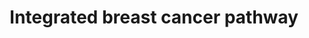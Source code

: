 ---
annotations:
- id: PW:0000624
  parent: disease pathway
  type: Pathway Ontology
  value: breast cancer pathway
- id: DOID:1612
  parent: disease of cellular proliferation
  type: Disease Ontology
  value: breast cancer
- id: PW:0000605
  parent: disease pathway
  type: Pathway Ontology
  value: cancer pathway
authors:
- Mkutmon
- MaintBot
- Egonw
- Fehrhart
- DeSl
- Eweitz
description: This pathway incorporates the most important proteins for Breast Cancer.
  The Rp score from the Connectivity-Maps (C-Maps) webserver was used to determine
  the rank of the most important proteins in Breast Cancer. These proteins were then
  used to determine the most important pathways involved in Breast Cancer by using
  the Human Pathway Database (HPD). The pathways retrieved from the Human Pathway
  Database were from several sources such as Protein Lounge, BioCarta, KEGG, and NCI-Nature.
  The pathways were then annotated. Protein-protein relations for the most important
  proteins for Breast Cancer were determined by annotating the pathways and by literature
  review. The protein-protein interactions are mapped onto this pathway.
last-edited: 2021-05-21
organisms:
- Bos taurus
redirect_from:
- /index.php/Pathway:WP3260
- /instance/WP3260
revision: null
schema-jsonld:
- '@context': https://schema.org/
  '@id': https://wikipathways.github.io/pathways/WP3260.html
  '@type': Dataset
  creator:
    '@type': Organization
    name: WikiPathways
  description: This pathway incorporates the most important proteins for Breast Cancer.
    The Rp score from the Connectivity-Maps (C-Maps) webserver was used to determine
    the rank of the most important proteins in Breast Cancer. These proteins were
    then used to determine the most important pathways involved in Breast Cancer by
    using the Human Pathway Database (HPD). The pathways retrieved from the Human
    Pathway Database were from several sources such as Protein Lounge, BioCarta, KEGG,
    and NCI-Nature. The pathways were then annotated. Protein-protein relations for
    the most important proteins for Breast Cancer were determined by annotating the
    pathways and by literature review. The protein-protein interactions are mapped
    onto this pathway.
  keywords:
  - ''
  - '</br>HomologyConvert: Homo sapiens to Bos taurus: Original ID = S:O96017'
  - ABL1
  - AHR
  - AKT1
  - ALKBH1
  - ANXA1
  - APOBEC3A
  - AQP73
  - AR
  - ARAF
  - ATF1
  - ATM
  - ATR
  - AURKA
  - Ampicillin
  - Anastrozole
  - Angiogenesis
  - Anti-Apoptosis
  - Apoptosis
  - B3KP27
  - B5MEC1
  - BACH1
  - BAD
  - BAK1
  - BARD1
  - BAX
  - BCL2
  - BID2
  - BLM
  - BMPR-IA
  - BMPRII
  - BRAF
  - BRCA1
  - BRCA2
  - Bleomycin
  - C1H21ORF7
  - C9JNK1
  - CASP3
  - CASP8
  - CASP9
  - CCNB1IP1
  - CCND1
  - CDC25A
  - CDC25B
  - CDC42
  - CDK2
  - CDK4
  - CDK7
  - CERK
  - CHEK1
  - CHEK2
  - CHUK
  - CREB1
  - CSNK1D
  - CTNB1 degradation
  - CTNNB1
  - CYP19A1
  - Cancer Development
  - Cell Cycle arrest
  - Cell Survival
  - Cell proliferation
  - Cell survival and Proliferation
  - Conjugated Estrogens
  - Corticosterone
  - Cycloheximide
  - DAG1
  - DCAKD
  - DHTKD1
  - DNA
  - Dexamethasone
  - Dihydrotestosterone
  - Donepezil
  - E-CADHERIN
  - E2F1
  - EDAR
  - EGFR
  - EP300
  - ERAL1
  - ESR1
  - Estradiol
  - Exemstane
  - FADD
  - FAU
  - FER
  - FILIP1
  - FOSL1
  - FOXO1
  - Fluoxymesterone
  - Flutamide
  - Fulvestrant
  - GADD45A
  - GARNL1
  - GDI1
  - GRN
  - GSK3A
  - Gene Expression
  - HDAC1
  - HIPK2
  - HMGCR
  - Hydrocortisone
  - Hydroxyurea
  - IMPA1
  - IRS1
  - ITPKC
  - JAK1
  - JAKMIP1
  - JUN
  - KRAS
  - Lapatnib
  - Letrozole
  - Lithium Chloride
  - MAP3K13
  - MAP3K7IP1
  - MAPK1
  - MAX
  - MDM2
  - MIR29B1
  - MIR29B2
  - MMP1
  - MRE11A
  - MSH2
  - MSH6
  - MTOR
  - MYC
  - MYCBP2
  - MYT1
  - Methyl Methanesulfonate
  - Mitomycin
  - NAB1
  - NCOA3
  - NF1
  - NFKB1
  - NOXA1
  - NUP85
  - Nocodazole
  - ODC1
  - P13
  - P13K
  - PAK1
  - PHB
  - PIAS1
  - PIGR
  - PIK3R2
  - PKIA
  - PLK1
  - PLK3
  - PML
  - PTEN
  - Paclitaxel
  - Penicillin G
  - Plicamycin
  - Proliferative genes
  - Proteasome
  - Protein
  - Q8NBS1
  - RAC1
  - RAD50
  - RAD51
  - RAD54L
  - RALA
  - RAP1A
  - RASGEF1A
  - RASGRP3
  - RB1
  - RHEB
  - RHO
  - RPP38
  - RRAS
  - Raloxifene
  - SELK
  - SIRT1
  - SMAD1
  - SMAD2
  - SMAD4
  - SMAD6
  - SMAD7
  - SMARCA4
  - SMEK1
  - SMEK2
  - SP1
  - STAT1
  - STK11
  - TCF/LEF
  - TFPI
  - TGFBR1
  - TGFBR2
  - TP53
  - TPR
  - TRADD
  - TSC1
  - TSC2
  - Tamoxifen
  - Testosterone
  - Tetradecanoylphorbol Acetate
  - Transcription
  - UBE2F
  - USP15
  - USP16
  - USP21
  - USP38
  - VEGFA
  - WEE1
  - XRCC3
  - ZMIZ1
  - ZMYND8
  - bta-mir-21
  - cyc-D
  license: CC0
  name: Integrated breast cancer pathway
seo: CreativeWork
title: Integrated breast cancer pathway
wpid: WP3260
---